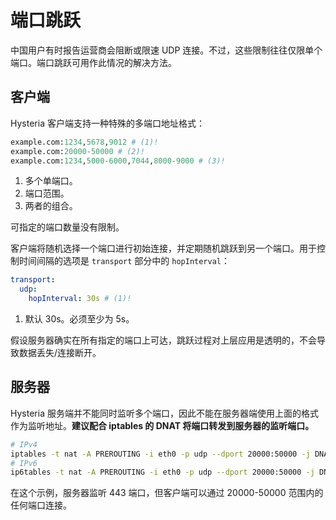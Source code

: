 # 端口跳跃

中国用户有时报告运营商会阻断或限速 UDP 连接。不过，这些限制往往仅限单个端口。端口跳跃可用作此情况的解决方法。

## 客户端

Hysteria 客户端支持一种特殊的多端口地址格式：

```python
example.com:1234,5678,9012 # (1)!
example.com:20000-50000 # (2)!
example.com:1234,5000-6000,7044,8000-9000 # (3)!
```

1. 多个单端口。
2. 端口范围。
3. 两者的组合。

可指定的端口数量没有限制。

客户端将随机选择一个端口进行初始连接，并定期随机跳跃到另一个端口。用于控制时间间隔的选项是 `transport` 部分中的 `hopInterval`：

```yaml
transport:
  udp:
    hopInterval: 30s # (1)!
```

1. 默认 30s。必须至少为 5s。

假设服务器确实在所有指定的端口上可达，跳跃过程对上层应用是透明的，不会导致数据丢失/连接断开。

## 服务器

Hysteria 服务端并不能同时监听多个端口，因此不能在服务器端使用上面的格式作为监听地址。**建议配合 iptables 的 DNAT 将端口转发到服务器的监听端口。**

```bash
# IPv4
iptables -t nat -A PREROUTING -i eth0 -p udp --dport 20000:50000 -j DNAT --to-destination :443
# IPv6
ip6tables -t nat -A PREROUTING -i eth0 -p udp --dport 20000:50000 -j DNAT --to-destination :443
```

在这个示例，服务器监听 443 端口，但客户端可以通过 20000-50000 范围内的任何端口连接。
